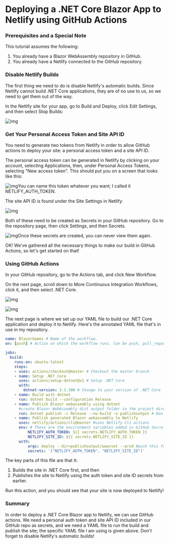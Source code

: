 # Deploying a .NET Core Blazor App to Netlify using GitHub Actions

### Prerequisites and a Special Note

This tutorial assumes the following:

1. You already have a Blazor WebAssembly repository in GitHub.
2. You already have a Netlify connected to the GitHub repository.

### Disable Netlify Builds

The first thing we need to do is disable Netlify's automatic builds. Since Netlify cannot build .NET Core applications, they are of no use to us, so we need to get them out of the way.

In the Netlify site for your app, go to Build and Deploy, click Edit Settings, and then select Stop Builds:

![img](https://exceptionnotfound.net/content/images/2020/06/image-10.png)

### Get Your Personal Access Token and Site API ID

You need to generate two tokens from Netlify in order to allow GitHub actions to deploy your site: a personal access token and a site API ID.

The personal access token can be generated in Netlify by clicking on your account, selecting Applications, then, under Personal Access Tokens, selecting "New access token". This should put you on a screen that looks like this:

![img](https://exceptionnotfound.net/content/images/2020/06/image-11.png)You can name this token whatever you want; I called it NETLIFY_AUTH_TOKEN. 

The site API ID is found under the Site Settings in Netlify:

![img](https://exceptionnotfound.net/content/images/2020/06/image-16.png)

Both of these need to be created as Secrets in your GitHub repository. Go to the repository page, then click Settings, and then Secrets.

![img](https://exceptionnotfound.net/content/images/2020/06/image-12.png)Once these secrets are created, you can never view them again.

OK! We've gathered all the necessary things to make our build in GitHub Actions, so let's get started on that!

### Using GitHub Actions

In your GitHub repository, go to the Actions tab, and click New Workflow.

On the next page, scroll down to More Continuous Integration Workflows, click it, and then select .NET Core.

![img](https://exceptionnotfound.net/content/images/2020/06/image-17.png)

![img](https://exceptionnotfound.net/content/images/2020/06/image-18.png)

The next page is where we set up our YAML file to build our .NET Core application and deploy it to Netlify. Here's the annotated YAML file that's in use in my repository.

```yaml
name: BlazorGames # Name of the workflow.
on: [push] # Action on which the workflow runs. Can be push, pull_request, page_build, or many others

jobs:
  build:
    runs-on: ubuntu-latest
    steps:
    - uses: actions/checkout@master # Checkout the master branch
    - name: Setup .NET Core
      uses: actions/setup-dotnet@v1 # Setup .NET Core
      with:
        dotnet-version: 3.1.300 # Change to your version of .NET Core
    - name: Build with dotnet
      run: dotnet build --configuration Release 
    - name: Publish Blazor webassembly using dotnet 
      #create Blazor WebAssembly dist output folder in the project directory
      run: dotnet publish -c Release --no-build -o publishoutput # Don't build again, just publish
    - name: Publish generated Blazor webassembly to Netlify
      uses: netlify/actions/cli@master #uses Netlify Cli actions
      env: # These are the environment variables added in GitHub Secrets for this repo
          NETLIFY_AUTH_TOKEN: ${{ secrets.NETLIFY_AUTH_TOKEN }}
          NETLIFY_SITE_ID: ${{ secrets.NETLIFY_SITE_ID }}
      with:
          args: deploy --dir=publishoutput/wwwroot --prod #push this folder to Netlify
          secrets: '["NETLIFY_AUTH_TOKEN", "NETLIFY_SITE_ID"]' 
```

The key parts of this file are that it:

1. Builds the site in .NET Core first, and then
2. Publishes the site to Netlify using the auth token and site ID secrets from earlier.

Run this action, and you should see that your site is now deployed to Netlify!

### Summary

In order to deploy a .NET Core Blazor app to Netlify, we can use GitHub actions. We need a personal auth token and site API ID included in our GitHub repo as secrets, and we need a YAML file to run the build and publish the site; the specific YAML file I am using is given above. Don't forget to disable Netlify's automatic builds!